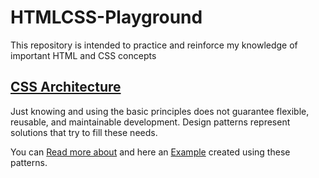# HTMLCSS-Playground

This repository is intended to practice and reinforce my knowledge of important HTML and CSS concepts

## [CSS Architecture](https://github.com/romariocoimbrac/HTMLCSS-Playground/tree/main/css-architecture)

Just knowing and using the basic principles does not guarantee flexible, reusable, and maintainable development. Design patterns represent solutions that try to fill these needs.

You can [Read more about](https://github.com/romariocoimbrac/HTMLCSS-Playground/tree/main/css-architecture) and here an [Example](https://romariocoimbrac.github.io/HTMLCSS-Playground/css-architecture/example/) created using these patterns.

